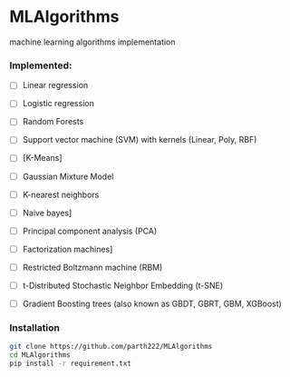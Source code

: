 # MLAlgorithms
machine learning algorithms implementation

### Implemented: ###
* [ ] Linear regression
* [ ] Logistic regression
* [ ] Random Forests
* [ ] Support vector machine (SVM) with kernels (Linear, Poly, RBF)
* [ ] [K-Means]
* [ ] Gaussian Mixture Model
* [ ] K-nearest neighbors
* [ ] Naive bayes]
* [ ] Principal component analysis (PCA)
* [ ] Factorization machines]
* [ ] Restricted Boltzmann machine (RBM)
* [ ] t-Distributed Stochastic Neighbor Embedding (t-SNE)
* [ ] Gradient Boosting trees (also known as GBDT, GBRT, GBM, XGBoost)


### Installation ###
```sh
git clone https://github.com/parth222/MLAlgorithms 
cd MLAlgorithms
pip install -r requirement.txt
```
